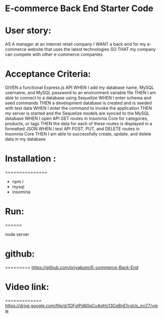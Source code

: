 # E-commerce Back End Starter Code
# User story:

AS A manager at an internet retail company
I WANT a back end for my e-commerce website that uses the latest technologies
SO THAT my company can compete with other e-commerce companies

# Acceptance Criteria:

GIVEN a functional Express.js API
WHEN I add my database name, MySQL username, and MySQL password to an environment variable file
THEN I am able to connect to a database using Sequelize
WHEN I enter schema and seed commands
THEN a development database is created and is seeded with test data
WHEN I enter the command to invoke the application
THEN my server is started and the Sequelize models are synced to the MySQL database
WHEN I open API GET routes in Insomnia Core for categories, products, or tags
THEN the data for each of these routes is displayed in a formatted JSON
WHEN I test API POST, PUT, and DELETE routes in Insomnia Core
THEN I am able to successfully create, update, and delete data in my database

# Installation :
===============
* npm i
* mysql
* insomina

# Run:
======

node server


# github:
=========
https://github.com/priyakumi/E-commerce-Back-End

# Video link:
=============
https://drive.google.com/file/d/1DFglPd60pCu4qHz13CeBnE1cgUs_mrZ7/view